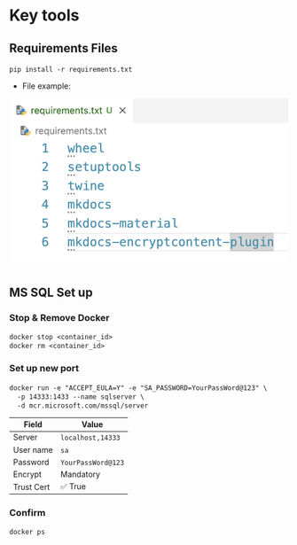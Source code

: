 # Key tools

## Requirements Files

```
pip install -r requirements.txt
```

- File example:

![alt text](<Screenshot 2024-08-27 at 21.41.30.png>)

## MS SQL Set up

### Stop & Remove Docker

```
docker stop <container_id>
docker rm <container_id>
```

### Set up new port

```
docker run -e "ACCEPT_EULA=Y" -e "SA_PASSWORD=YourPassWord@123" \
  -p 14333:1433 --name sqlserver \
  -d mcr.microsoft.com/mssql/server
```

| Field       | Value                  |
|-------------|------------------------|
| Server      | `localhost,14333`      |
| User name   | `sa`                   |
| Password    | `YourPassWord@123`   |
| Encrypt     | Mandatory              |
| Trust Cert  | ✅ True                |

### Confirm

```
docker ps
```
